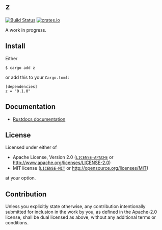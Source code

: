 # `z`

[![Build Status](https://travis-ci.org/fitzgen/z.png?branch=master)](https://travis-ci.org/fitzgen/z) [![crates.io](https://img.shields.io/crates/v/z.png)](https://crates.io/crates/z)

A work in progress.

## Install

Either

    $ cargo add z

or add this to your `Cargo.toml`:

    [dependencies]
    z = "0.1.0"

## Documentation

* [Rustdocs documentation](https://docs.rs/z)

## License

Licensed under either of

  * Apache License, Version 2.0 ([`LICENSE-APACHE`](./LICENSE-APACHE) or http://www.apache.org/licenses/LICENSE-2.0)
  * MIT license ([`LICENSE-MIT`](./LICENSE-MIT) or http://opensource.org/licenses/MIT)

at your option.

## Contribution

Unless you explicitly state otherwise, any contribution intentionally submitted
for inclusion in the work by you, as defined in the Apache-2.0 license, shall be
dual licensed as above, without any additional terms or conditions.
